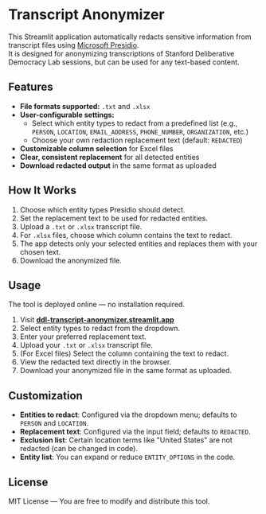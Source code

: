 # Transcript Anonymizer

This Streamlit application automatically redacts sensitive information from transcript files using [Microsoft Presidio](https://github.com/microsoft/presidio).  
It is designed for anonymizing transcriptions of Stanford Deliberative Democracy Lab sessions, but can be used for any text-based content.

## Features
- **File formats supported:** `.txt` and `.xlsx`
- **User-configurable settings:**
  - Select which entity types to redact from a predefined list (e.g., `PERSON`, `LOCATION`, `EMAIL_ADDRESS`, `PHONE_NUMBER`, `ORGANIZATION`, etc.)
  - Choose your own redaction replacement text (default: `REDACTED`)
- **Customizable column selection** for Excel files
- **Clear, consistent replacement** for all detected entities
- **Download redacted output** in the same format as uploaded

## How It Works
1. Choose which entity types Presidio should detect.
2. Set the replacement text to be used for redacted entities.
3. Upload a `.txt` or `.xlsx` transcript file.
4. For `.xlsx` files, choose which column contains the text to redact.
5. The app detects only your selected entities and replaces them with your chosen text.
6. Download the anonymized file.

## Usage
The tool is deployed online — no installation required.

1. Visit **[ddl-transcript-anonymizer.streamlit.app](https://ddl-transcript-anonymizer.streamlit.app)**
2. Select entity types to redact from the dropdown.
3. Enter your preferred replacement text.
4. Upload your `.txt` or `.xlsx` transcript file.
5. (For Excel files) Select the column containing the text to redact.
6. View the redacted text directly in the browser.
7. Download your anonymized file in the same format as uploaded.

## Customization
- **Entities to redact**: Configured via the dropdown menu; defaults to `PERSON` and `LOCATION`.
- **Replacement text**: Configured via the input field; defaults to `REDACTED`.
- **Exclusion list**: Certain location terms like "United States" are not redacted (can be changed in code).
- **Entity list**: You can expand or reduce `ENTITY_OPTIONS` in the code.

## License
MIT License — You are free to modify and distribute this tool.
